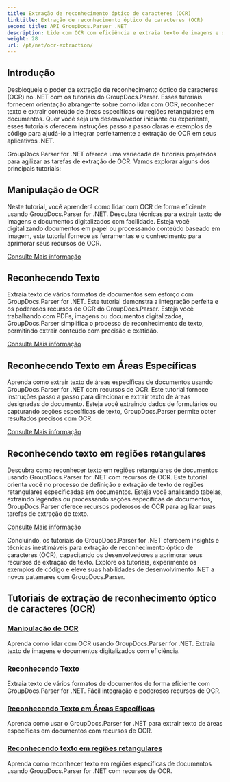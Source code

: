 ```yaml
---
title: Extração de reconhecimento óptico de caracteres (OCR)
linktitle: Extração de reconhecimento óptico de caracteres (OCR)
second_title: API GroupDocs.Parser .NET
description: Lide com OCR com eficiência e extraia texto de imagens e documentos com GroupDocs.Parser for .NET. Aprimore seus recursos de OCR hoje mesmo!
weight: 28
url: /pt/net/ocr-extraction/
---
```


## Introdução

Desbloqueie o poder da extração de reconhecimento óptico de caracteres (OCR) no .NET com os tutoriais do GroupDocs.Parser. Esses tutoriais fornecem orientação abrangente sobre como lidar com OCR, reconhecer texto e extrair conteúdo de áreas específicas ou regiões retangulares em documentos. Quer você seja um desenvolvedor iniciante ou experiente, esses tutoriais oferecem instruções passo a passo claras e exemplos de código para ajudá-lo a integrar perfeitamente a extração de OCR em seus aplicativos .NET.

GroupDocs.Parser for .NET oferece uma variedade de tutoriais projetados para agilizar as tarefas de extração de OCR. Vamos explorar alguns dos principais tutoriais:

## Manipulação de OCR
Neste tutorial, você aprenderá como lidar com OCR de forma eficiente usando GroupDocs.Parser for .NET. Descubra técnicas para extrair texto de imagens e documentos digitalizados com facilidade. Esteja você digitalizando documentos em papel ou processando conteúdo baseado em imagem, este tutorial fornece as ferramentas e o conhecimento para aprimorar seus recursos de OCR.

[Consulte Mais informação](./handling-ocr/)

## Reconhecendo Texto
Extraia texto de vários formatos de documentos sem esforço com GroupDocs.Parser for .NET. Este tutorial demonstra a integração perfeita e os poderosos recursos de OCR do GroupDocs.Parser. Esteja você trabalhando com PDFs, imagens ou documentos digitalizados, GroupDocs.Parser simplifica o processo de reconhecimento de texto, permitindo extrair conteúdo com precisão e exatidão.

[Consulte Mais informação](./recognizing-text/)

## Reconhecendo Texto em Áreas Específicas
Aprenda como extrair texto de áreas específicas de documentos usando GroupDocs.Parser for .NET com recursos de OCR. Este tutorial fornece instruções passo a passo para direcionar e extrair texto de áreas designadas do documento. Esteja você extraindo dados de formulários ou capturando seções específicas de texto, GroupDocs.Parser permite obter resultados precisos com OCR.

[Consulte Mais informação](./recognizing-text-in-specific-areas/)

## Reconhecendo texto em regiões retangulares
Descubra como reconhecer texto em regiões retangulares de documentos usando GroupDocs.Parser for .NET com recursos de OCR. Este tutorial orienta você no processo de definição e extração de texto de regiões retangulares especificadas em documentos. Esteja você analisando tabelas, extraindo legendas ou processando seções específicas de documentos, GroupDocs.Parser oferece recursos poderosos de OCR para agilizar suas tarefas de extração de texto.

[Consulte Mais informação](./recognizing-text-in-rectangular-regions/)

Concluindo, os tutoriais do GroupDocs.Parser for .NET oferecem insights e técnicas inestimáveis para extração de reconhecimento óptico de caracteres (OCR), capacitando os desenvolvedores a aprimorar seus recursos de extração de texto. Explore os tutoriais, experimente os exemplos de código e eleve suas habilidades de desenvolvimento .NET a novos patamares com GroupDocs.Parser.
## Tutoriais de extração de reconhecimento óptico de caracteres (OCR)
### [Manipulação de OCR](./handling-ocr/)
Aprenda como lidar com OCR usando GroupDocs.Parser for .NET. Extraia texto de imagens e documentos digitalizados com eficiência.
### [Reconhecendo Texto](./recognizing-text/)
Extraia texto de vários formatos de documentos de forma eficiente com GroupDocs.Parser for .NET. Fácil integração e poderosos recursos de OCR.
### [Reconhecendo Texto em Áreas Específicas](./recognizing-text-in-specific-areas/)
Aprenda como usar o GroupDocs.Parser for .NET para extrair texto de áreas específicas em documentos com recursos de OCR.
### [Reconhecendo texto em regiões retangulares](./recognizing-text-in-rectangular-regions/)
Aprenda como reconhecer texto em regiões específicas de documentos usando GroupDocs.Parser for .NET com recursos de OCR.